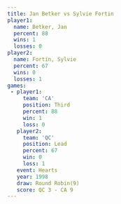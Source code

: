 ```yaml
---
title: Jan Betker vs Sylvie Fortin
player1:              
  name: Betker, Jan   
  percent: 88         
  wins: 1             
  losses: 0           
player2:              
  name: Fortin, Sylvie
  percent: 67         
  wins: 0             
  losses: 1           
games:
 - player1:         
     team: 'CA'     
     position: Third
     percent: 88    
     win: 1         
     loss: 0        
   player2:        
     team: 'QC'    
     position: Lead
     percent: 67   
     win: 0        
     loss: 1       
   event: Hearts       
   year: 1998          
   draw: Round Robin(9)
   score: QC 3 - CA 9  
---
```

